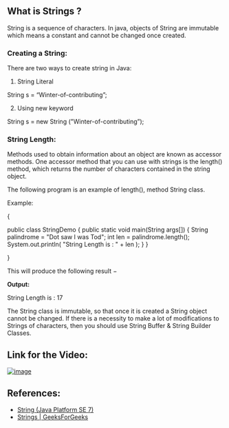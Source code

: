 ## What is Strings ?

String is a sequence of characters. In java, objects of String are immutable which means a constant and cannot be changed once created.

### Creating a String:

There are two ways to create string in Java:
1. String Literal

  String s = “Winter-of-contributing”;

2. Using new keyword

  String s = new String ("Winter-of-contributing”);
  
### String Length:

Methods used to obtain information about an object are known as accessor methods. One accessor method that you can use with strings is the length() method, which returns the number of characters contained in the string object.

The following program is an example of length(), method String class.

Example:

{

  public class StringDemo {
     public static void main(String args[]) {
        String palindrome = "Dot saw I was Tod";
        int len = palindrome.length();
        System.out.println( "String Length is : " + len );
     }
  }
  
}

This will produce the following result −

**Output:**

String Length is : 17

The String class is immutable, so that once it is created a String object cannot be changed. If there is a necessity to make a lot of modifications to Strings of characters, then you should use String Buffer & String Builder Classes.

## Link for the Video:

[![image](https://user-images.githubusercontent.com/62233992/136839592-b7190d50-c9b2-41e0-bc87-80c4c2d0fa58.png)](https://youtu.be/mWeRcNseryw)

## References:

* [String (Java Platform SE 7)](https://docs.oracle.com/javase/7/docs/api/java/lang/String.html)
* [Strings | GeeksForGeeks](https://www.geeksforgeeks.org/strings-in-java/#:~:text=Strings%20in%20Java%20are%20Objects,entirely%20new%20String%20is%20created)
